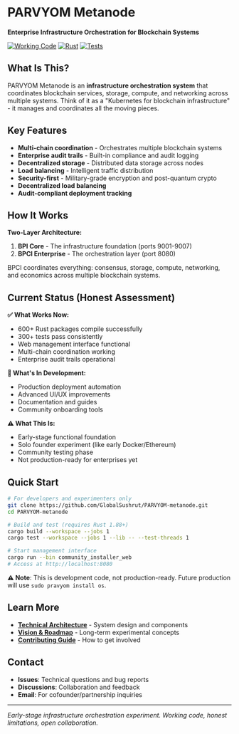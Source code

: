# PARVYOM Metanode

**Enterprise Infrastructure Orchestration for Blockchain Systems**

[![Working Code](https://img.shields.io/badge/Status-Functional%20Foundation-green)](https://github.com/GlobalSushrut/PARVYOM-metanode)
[![Rust](https://img.shields.io/badge/Language-Rust-orange)](https://www.rust-lang.org/)
[![Tests](https://img.shields.io/badge/Tests-300%2B%20Passing-brightgreen)](https://github.com/GlobalSushrut/PARVYOM-metanode)

## What Is This?

PARVYOM Metanode is an **infrastructure orchestration system** that coordinates blockchain services, storage, compute, and networking across multiple systems. Think of it as a "Kubernetes for blockchain infrastructure" - it manages and coordinates all the moving pieces.

## Key Features

- **Multi-chain coordination** - Orchestrates multiple blockchain systems
- **Enterprise audit trails** - Built-in compliance and audit logging  
- **Decentralized storage** - Distributed data storage across nodes
- **Load balancing** - Intelligent traffic distribution
- **Security-first** - Military-grade encryption and post-quantum crypto
- **Decentralized load balancing**
- **Audit-compliant deployment tracking**

## How It Works

**Two-Layer Architecture:**

1. **BPI Core** - The infrastructure foundation (ports 9001-9007)
2. **BPCI Enterprise** - The orchestration layer (port 8080)

BPCI coordinates everything: consensus, storage, compute, networking, and economics across multiple blockchain systems.

## Current Status (Honest Assessment)

**✅ What Works Now:**
- 600+ Rust packages compile successfully
- 300+ tests pass consistently  
- Web management interface functional
- Multi-chain coordination working
- Enterprise audit trails operational

**🚧 What's In Development:**
- Production deployment automation
- Advanced UI/UX improvements
- Documentation and guides
- Community onboarding tools

**⚠️ What This Is:**
- Early-stage functional foundation
- Solo founder experiment (like early Docker/Ethereum)
- Community testing phase
- Not production-ready for enterprises yet

## Quick Start

```bash
# For developers and experimenters only
git clone https://github.com/GlobalSushrut/PARVYOM-metanode.git
cd PARVYOM-metanode

# Build and test (requires Rust 1.88+)
cargo build --workspace --jobs 1
cargo test --workspace --jobs 1 --lib -- --test-threads 1

# Start management interface
cargo run --bin community_installer_web
# Access at http://localhost:8080
```

**⚠️ Note**: This is development code, not production-ready. Future production will use `sudo pravyom install os`.

## Learn More

- **[Technical Architecture](docs/ARCHITECTURE.md)** - System design and components
- **[Vision & Roadmap](docs/VISION.md)** - Long-term experimental concepts  
- **[Contributing Guide](docs/CONTRIBUTING.md)** - How to get involved

## Contact

- **Issues**: Technical questions and bug reports
- **Discussions**: Collaboration and feedback
- **Email**: For cofounder/partnership inquiries

---

*Early-stage infrastructure orchestration experiment. Working code, honest limitations, open collaboration.*

